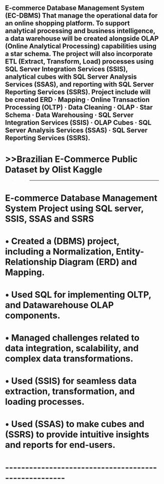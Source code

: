 E-commerce Database Management System (EC-DBMS) That manage the operational data for an online shopping platform. To support analytical processing and business intelligence, a data warehouse will be created alongside OLAP (Online Analytical Processing) capabilities using a star schema. The project will also incorporate ETL (Extract, Transform, Load) processes using SQL Server Integration Services (SSIS), analytical cubes with SQL Server Analysis Services (SSAS), and reporting with SQL Server Reporting Services (SSRS).
Project include will be created ERD · Mapping · Online Transaction Processing (OLTP) · Data Cleaning · OLAP · Star Schema · Data Warehousing · SQL Server Integration Services (SSIS) · OLAP Cubes · SQL Server Analysis Services (SSAS) · SQL Server Reporting Services (SSRS).
-------------------------------------------------------
# >>Brazilian E-Commerce Public Dataset by Olist Kaggle
>>-----------------------------------------------------
# E-commerce Database Management System Project using SQL server, SSIS, SSAS and SSRS
# • Created a (DBMS) project, including a Normalization, Entity-Relationship Diagram (ERD) and Mapping.
# • Used SQL for implementing OLTP, and Datawarehouse OLAP components.
# • Managed challenges related to data integration, scalability, and complex data transformations.
# • Used (SSIS) for seamless data extraction, transformation, and loading processes.
# • Used (SSAS) to make cubes and (SSRS) to provide intuitive insights and reports for end-users.
# -----------------------------------------------------
